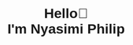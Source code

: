 <!DOCTYPE html>
<html>
<head>

</head>
<body style="font-family: Arial, sans-serif; text-align: center;">
<div style="display: flex; justify-content: center; align: center; height: 100vh;">
   <h1>Hello👋<br> I'm Nyasimi Philip</h1>
</div>


  <div style="display: flex; justify-content: center; align-items: center; margin-top: 30px;">

  <p align="left"> <img src="https://komarev.com/ghpvc/?username=  NyasimiPhilip&label=Profile%20views&style=flat" filter: invert(100%); alt="NyasimiPhilip" /> </p>
  </div>

  <div style="margin-top: 30px; display: flex; justify-content: center;">
    <a style="margin: 0 10px;" href="https://instagram.com/_enwai_">
      <img src="https://img.shields.io/badge/Instagram-%23000000.svg?logo=Instagram&logoColor=white" alt="Instagram">
    </a>
    <a style="margin: 0 10px;" href="https://twitter.com/Nyasimi0">
      <img src="https://img.shields.io/badge/Twitter-%23000000.svg?logo=Twitter&logoColor=white" alt="Twitter">
    </a>
  </div>

  <h2 style="margin-top: 30px;">💻 Tech Stack:</h2>
  <div style="margin-top: 30px; display: flex; justify-content: center; flex-wrap: wrap;">

<img style="margin: 5px; filter: invert(100%);" src="https://img.shields.io/badge/c-%23000000.svg?style=plastic&logo=c&logoColor=white" alt="C">
<img style="margin: 5px; filter: invert(100%);" src="https://img.shields.io/badge/css3-%23000000.svg?style=plastic&logo=css3&logoColor=white" alt="CSS3">
<img style="margin: 5px; filter: invert(100%);" src="https://img.shields.io/badge/c++-%23000000.svg?style=plastic&logo=c%2B%2B&logoColor=white" alt="C++">
<img style="margin: 5px; filter: invert(100%);" src="https://img.shields.io/badge/c%23-%23000000.svg?style=plastic&logo=c-sharp&logoColor=white" alt="C#">
<img style="margin: 5px; filter: invert(100%);" src="https://img.shields.io/badge/html5-%23000000.svg?style=plastic&logo=html5&logoColor=white" alt="HTML5">
<img style="margin: 5px; filter: invert(100%);" src="https://img.shields.io/badge/javascript-%23000000.svg?style=plastic&logo=javascript&logoColor=white" alt="JavaScript">
<img style="margin: 5px; filter: invert(100%);" src="https://img.shields.io/badge/python-000000?style=plastic&logo=python&logoColor=white" alt="Python">
<img style="margin: 5px; filter: invert(100%);" src="https://img.shields.io/badge/AWS-%23000000.svg?style=plastic&logo=amazon-aws&logoColor=white" alt="AWS">
<img style="margin: 5px; filter: invert(100%);" src="https://img.shields.io/badge/azure-%23000000.svg?style=plastic&logo=azure-devops&logoColor=white" alt="Azure">
<img style="margin: 5px; filter: invert(100%);" src="https://img.shields.io/badge/Google%20Cloud-%23000000.svg?style=plastic&logo=google-cloud&logoColor=white" alt="Google Cloud">
<img style="margin: 5px; filter: invert(100%);" src="https://img.shields.io/badge/netlify-%23000000.svg?style=plastic&logo=netlify&logoColor=white" alt="Netlify">
<img style="margin: 5px; filter: invert(100%);" src="https://img.shields.io/badge/vuejs-%23000000.svg?style=plastic&logo=vuedotjs&logoColor=white" alt="Vue.js">
<img style="margin: 5px; filter: invert(100%);" src="https://img.shields.io/badge/android-%23000000.svg?style=plastic&logo=android&logoColor=white" alt="Android">
<img style="margin: 5px; filter: invert(100%);" src="https://img.shields.io/badge/IOS-%23000000.svg?style=plastic&logo=apple&logoColor=white" alt="iOS">
<img style="margin: 5px; filter: invert(100%);" src="https://img.shields.io/badge/django-%23000000.svg?style=plastic&logo=django&logoColor=white" alt="Django">
<img style="margin: 5px; filter: invert(100%);" src="https://img.shields.io/badge/Anaconda-%23000000.svg?style=plastic&logo=anaconda&logoColor=white" alt="Anaconda">
<img style="margin: 5px; filter: invert(100%);" src="https://img.shields.io/badge/angular-%23000000.svg?style=plastic&logo=angular&logoColor=white" alt="Angular">
<img style="margin: 5px; filter: invert(100%);" src="https://img.shields.io/badge/angular.js-%23000000.svg?style=plastic&logo=angularjs&logoColor=white" alt="Angular.js">

  </div>
</body>
</html>
